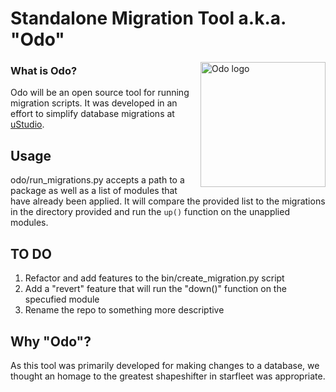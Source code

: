 Standalone Migration Tool a.k.a. "Odo"
=================

<img src="http://ds9.trekcore.com/gallery/albums/publicityphotos/odo/9O_2pub.jpg" width="200"
 alt="Odo logo" title="Odo" align="right" />

### What is Odo?

Odo will be an open source tool for running migration scripts.  It was developed in an effort to simplify database migrations at [uStudio](http://www.ustudio.com).

## Usage

odo/run_migrations.py accepts a path to a package as well as a list of modules that have already been applied.  It will compare the provided list to the migrations in the directory provided and run the ```up()``` function on the unapplied modules.

## TO DO

1. Refactor and add features to the bin/create_migration.py script
2. Add a "revert" feature that will run the "down()" function on the specufied module
3. Rename the repo to something more descriptive

## Why "Odo"?
As this tool was primarily developed for making changes to a database, we thought an homage to the greatest shapeshifter in starfleet was appropriate.
